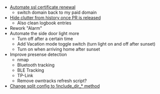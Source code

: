   - [Automate ssl certificate renewal](https://certbot.eff.org/#debianjessie-other)
    + switch domain back to my paid domain
  - [Hide clutter from history once PR is released](https://github.com/home-assistant/home-assistant/pull/3674)
    + Also clean logbook entries
  - Rework "Alarm"
  - Automate the side door light more
    + Turn off after a certain time
    + Add Vacation mode toggle switch (turn light on and off after sunset)
    + Turn on when arriving home after sunset
  - Improve presense detection
    + nmap
    + Bluetooth tracking
    + BLE Tracking
    + TP-Link
    + Remove owntracks refresh script?
  - [Change split config to !include_dir_* method](https://home-assistant.io/topics/splitting_configuration/#advanced-usage)
